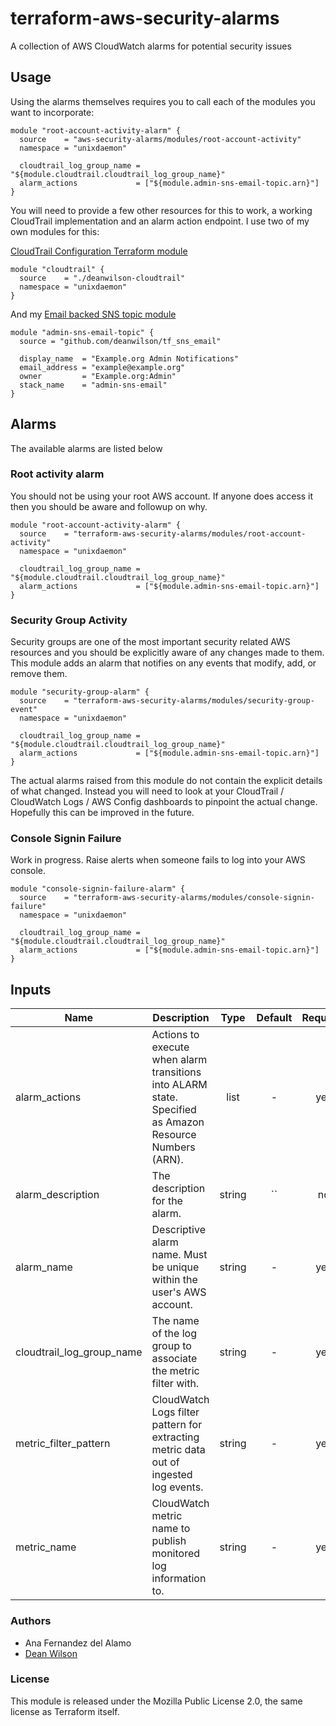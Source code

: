 # terraform-aws-security-alarms

A collection of AWS CloudWatch alarms for potential security issues

## Usage

Using the alarms themselves requires you to call each of the modules you
want to incorporate:

    module "root-account-activity-alarm" {
      source    = "aws-security-alarms/modules/root-account-activity"
      namespace = "unixdaemon"

      cloudtrail_log_group_name = "${module.cloudtrail.cloudtrail_log_group_name}"
      alarm_actions             = ["${module.admin-sns-email-topic.arn}"]
    }

You will need to provide a few other resources for this to work, a working
CloudTrail implementation and an alarm action endpoint. I use two of my own
modules for this:

[CloudTrail Configuration Terraform module](https://github.com/deanwilson/terraform-aws-cloudtrail)

    module "cloudtrail" {
      source    = "./deanwilson-cloudtrail"
      namespace = "unixdaemon"
    }

And my [Email backed SNS topic module](https://github.com/deanwilson/tf_sns_email)

    module "admin-sns-email-topic" {
      source = "github.com/deanwilson/tf_sns_email"

      display_name  = "Example.org Admin Notifications"
      email_address = "example@example.org"
      owner         = "Example.org:Admin"
      stack_name    = "admin-sns-email"
    }

## Alarms

The available alarms are listed below

### Root activity alarm

You should not be using your root AWS account. If anyone does access it then you
should be aware and followup on why.

    module "root-account-activity-alarm" {
      source    = "terraform-aws-security-alarms/modules/root-account-activity"
      namespace = "unixdaemon"

      cloudtrail_log_group_name = "${module.cloudtrail.cloudtrail_log_group_name}"
      alarm_actions             = ["${module.admin-sns-email-topic.arn}"]
    }

### Security Group Activity

Security groups are one of the most important security related AWS resources and
you should be explicitly aware of any changes made to them. This module adds an
alarm that notifies on any events that modify, add, or remove them.

    module "security-group-alarm" {
      source    = "terraform-aws-security-alarms/modules/security-group-event"
      namespace = "unixdaemon"

      cloudtrail_log_group_name = "${module.cloudtrail.cloudtrail_log_group_name}"
      alarm_actions             = ["${module.admin-sns-email-topic.arn}"]
    }

The actual alarms raised from this module do not contain the explicit details
of what changed. Instead you will need to look at your CloudTrail / CloudWatch
Logs / AWS Config dashboards to pinpoint the actual change. Hopefully this can
be improved in the future.

### Console Signin Failure

Work in progress. Raise alerts when someone fails to log into your AWS console.

    module "console-signin-failure-alarm" {
      source    = "terraform-aws-security-alarms/modules/console-signin-failure"
      namespace = "unixdaemon"

      cloudtrail_log_group_name = "${module.cloudtrail.cloudtrail_log_group_name}"
      alarm_actions             = ["${module.admin-sns-email-topic.arn}"]
    }

<!-- BEGINNING OF PRE-COMMIT-TERRAFORM DOCS HOOK -->

## Inputs

| Name | Description | Type | Default | Required |
|------|-------------|:----:|:-----:|:-----:|
| alarm_actions | Actions to execute when alarm transitions into ALARM state.  Specified as Amazon Resource Numbers (ARN). | list | - | yes |
| alarm_description | The description for the alarm. | string | `` | no |
| alarm_name | Descriptive alarm name. Must be unique within the user's AWS account. | string | - | yes |
| cloudtrail_log_group_name | The name of the log group to associate the metric filter with. | string | - | yes |
| metric_filter_pattern | CloudWatch Logs filter pattern for extracting metric data out of ingested log events. | string | - | yes |
| metric_name | CloudWatch metric name to publish monitored log information to. | string | - | yes |

<!-- END OF PRE-COMMIT-TERRAFORM DOCS HOOK -->

### Authors

 * Ana Fernandez del Alamo
 * [Dean Wilson](https://www.unixdaemon.net)

### License

This module is released under the Mozilla Public License 2.0, the
same license as Terraform itself.
